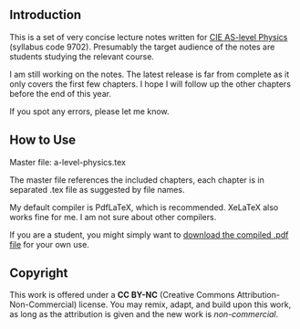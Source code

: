 ## Introduction

This is a set of very concise lecture notes written for [CIE AS-level Physics](https://www.cambridgeinternational.org/programmes-and-qualifications/cambridge-international-as-and-a-level-physics-9702/) (syllabus code 9702). Presumably the target audience of the notes are students studying the relevant course.

I am still working on the notes. The latest release is far from complete as it only covers the first few chapters. I hope I will follow up the other chapters before the end of this year.

If you spot any errors, please let me know.

## How to Use

Master file: a-level-physics.tex

The master file references the included chapters, each chapter is in separated .tex file as suggested by file names.

My default compiler is PdfLaTeX, which is recommended. XeLaTeX also works fine for me. I am not sure about other compilers.

If you are a student, you might simply want to [download the compiled .pdf file](https://github.com/yuhao-yang-cy/asphysics/blob/master/asphysics.pdf) for your own use.

## Copyright

This work is offered under a **CC BY-NC** (Creative Commons Attribution-Non-Commercial) license. You may remix, adapt, and build upon this work, as long as the attribution is given and the new work is *non-commercial*.
